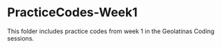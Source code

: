 # PracticeCodes-Week1
This folder includes practice codes from week 1 in the Geolatinas Coding sessions. 
